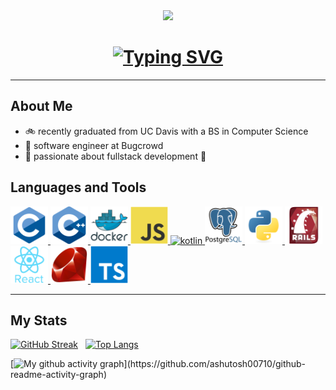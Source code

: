 <div id="header" align="center">
  <img src="https://media.giphy.com/media/gvDqg9q9tNiNNEFM1t/giphy.gif" width="100"/>
  <h1>
    <a href="https://git.io/typing-svg"><img src="https://readme-typing-svg.demolab.com?font=Fira+Code&pause=1000&color=E13B8A&center=true&random=false&width=800&lines=Hello+there,+I'm+Mary+Lem" alt="Typing SVG" /></a></a>
    </h1>
</div>

---

## About Me
- 🚲 recently graduated from UC Davis with a BS in Computer Science
- 🚀 software engineer at Bugcrowd
- 💖 passionate about fullstack development 🥞

## Languages and Tools
<p align="left"> <a href="https://www.cprogramming.com/" target="_blank" rel="noreferrer"> <img src="https://raw.githubusercontent.com/devicons/devicon/master/icons/c/c-original.svg" alt="c" width="60" height="60"/> </a> <a href="https://www.w3schools.com/cpp/" target="_blank" rel="noreferrer"> <img src="https://raw.githubusercontent.com/devicons/devicon/master/icons/cplusplus/cplusplus-original.svg" alt="cplusplus" width="60" height="60"/> </a> <a href="https://www.docker.com/" target="_blank" rel="noreferrer"> <img src="https://raw.githubusercontent.com/devicons/devicon/master/icons/docker/docker-original-wordmark.svg" alt="docker" width="60" height="60"/> </a> <a href="https://developer.mozilla.org/en-US/docs/Web/JavaScript" target="_blank" rel="noreferrer"> <img src="https://raw.githubusercontent.com/devicons/devicon/master/icons/javascript/javascript-original.svg" alt="javascript" width="60" height="60"/> </a> <a href="https://kotlinlang.org" target="_blank" rel="noreferrer"> <img src="https://www.vectorlogo.zone/logos/kotlinlang/kotlinlang-icon.svg" alt="kotlin" width="60" height="60"/> </a> <a href="https://www.postgresql.org" target="_blank" rel="noreferrer"> <img src="https://raw.githubusercontent.com/devicons/devicon/master/icons/postgresql/postgresql-original-wordmark.svg" alt="postgresql" width="60" height="60"/> </a> <a href="https://www.python.org" target="_blank" rel="noreferrer"> <img src="https://raw.githubusercontent.com/devicons/devicon/master/icons/python/python-original.svg" alt="python" width="60" height="60"/> </a> <a href="https://rubyonrails.org" target="_blank" rel="noreferrer"> <img src="https://raw.githubusercontent.com/devicons/devicon/master/icons/rails/rails-original-wordmark.svg" alt="rails" width="60" height="60"/> </a> <a href="https://reactjs.org/" target="_blank" rel="noreferrer"> <img src="https://raw.githubusercontent.com/devicons/devicon/master/icons/react/react-original-wordmark.svg" alt="react" width="60" height="60"/> </a> <a href="https://www.ruby-lang.org/en/" target="_blank" rel="noreferrer"> <img src="https://raw.githubusercontent.com/devicons/devicon/master/icons/ruby/ruby-original.svg" alt="ruby" width="60" height="60"/> </a> <a href="https://www.typescriptlang.org/" target="_blank" rel="noreferrer"> <img src="https://raw.githubusercontent.com/devicons/devicon/master/icons/typescript/typescript-original.svg" alt="typescript" width="60" height="60"/> </a> </p>

---

## My Stats
[![GitHub Streak](http://github-readme-streak-stats.herokuapp.com?user=mary-lem&theme=bear&card_width=500)](https://git.io/streak-stats) &nbsp; [![Top Langs](https://github-readme-stats-fmz3r6a7c-mary-lems-projects.vercel.app/api/top-langs/?username=mary-lem&layout=compact&theme=bear)](https://github.com/anuraghazra/github-readme-stats)

[![My github activity graph](https://github-readme-activity-graph.vercel.app/graph?username=mary-lem&theme=rogue&width="10")](https://github.com/ashutosh00710/github-readme-activity-graph)
